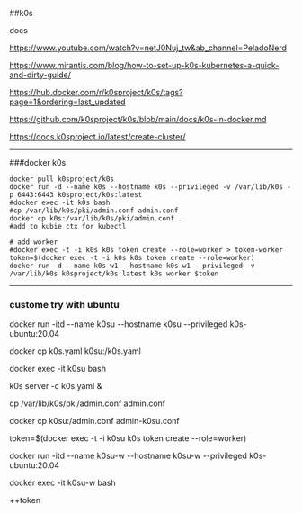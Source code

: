 ##k0s

docs

https://www.youtube.com/watch?v=netJ0Nuj_tw&ab_channel=PeladoNerd

https://www.mirantis.com/blog/how-to-set-up-k0s-kubernetes-a-quick-and-dirty-guide/

https://hub.docker.com/r/k0sproject/k0s/tags?page=1&ordering=last_updated

https://github.com/k0sproject/k0s/blob/main/docs/k0s-in-docker.md

https://docs.k0sproject.io/latest/create-cluster/

---
###docker k0s
```shell
docker pull k0sproject/k0s
docker run -d --name k0s --hostname k0s --privileged -v /var/lib/k0s -p 6443:6443 k0sproject/k0s:latest
#docker exec -it k0s bash
#cp /var/lib/k0s/pki/admin.conf admin.conf
docker cp k0s:/var/lib/k0s/pki/admin.conf .
#add to kubie ctx for kubectl

# add worker
#docker exec -t -i k0s k0s token create --role=worker > token-worker
token=$(docker exec -t -i k0s k0s token create --role=worker)
docker run -d --name k0s-w1 --hostname k0s-w1 --privileged -v /var/lib/k0s k0sproject/k0s:latest k0s worker $token
```
---
### custome try with ubuntu
docker run -itd --name k0su --hostname k0su --privileged k0s-ubuntu:20.04

docker cp k0s.yaml k0su:/k0s.yaml

docker exec -it k0su bash

k0s server -c k0s.yaml &

cp /var/lib/k0s/pki/admin.conf admin.conf

docker cp k0su:/admin.conf admin-k0su.conf

token=$(docker exec -t -i k0su k0s token create --role=worker)

docker run -itd --name k0su-w --hostname k0su-w --privileged k0s-ubuntu:20.04

docker exec -it k0su-w bash

++token
